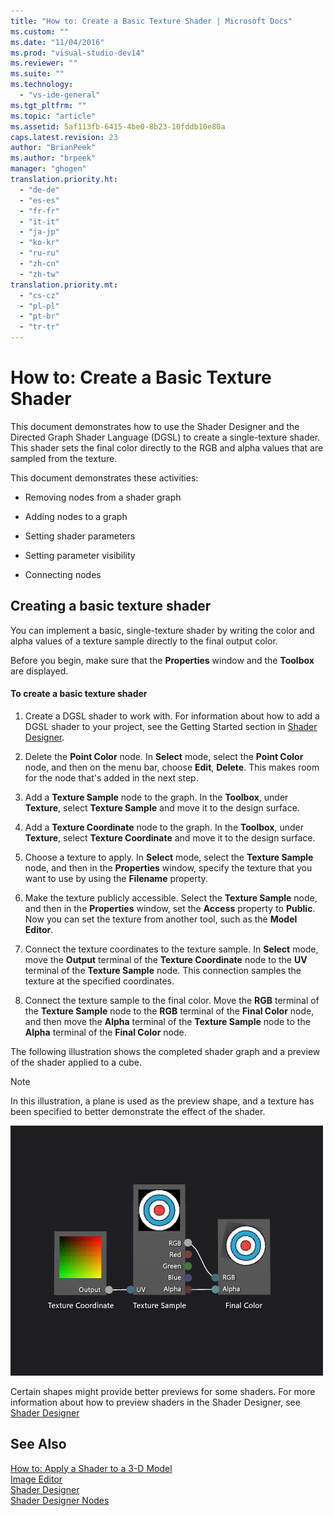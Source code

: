 ```yaml
---
title: "How to: Create a Basic Texture Shader | Microsoft Docs"
ms.custom: ""
ms.date: "11/04/2016"
ms.prod: "visual-studio-dev14"
ms.reviewer: ""
ms.suite: ""
ms.technology: 
  - "vs-ide-general"
ms.tgt_pltfrm: ""
ms.topic: "article"
ms.assetid: 5af113fb-6415-4be0-8b23-10fddb10e80a
caps.latest.revision: 23
author: "BrianPeek"
ms.author: "brpeek"
manager: "ghogen"
translation.priority.ht: 
  - "de-de"
  - "es-es"
  - "fr-fr"
  - "it-it"
  - "ja-jp"
  - "ko-kr"
  - "ru-ru"
  - "zh-cn"
  - "zh-tw"
translation.priority.mt: 
  - "cs-cz"
  - "pl-pl"
  - "pt-br"
  - "tr-tr"
---
```

# How to: Create a Basic Texture Shader
This document demonstrates how to use the Shader Designer and the Directed Graph Shader Language (DGSL) to create a single-texture shader. This shader sets the final color directly to the RGB and alpha values that are sampled from the texture.  
  
 This document demonstrates these activities:  
  
-   Removing nodes from a shader graph  
  
-   Adding nodes to a graph  
  
-   Setting shader parameters  
  
-   Setting parameter visibility  
  
-   Connecting nodes  
  
## Creating a basic texture shader  
 You can implement a basic, single-texture shader by writing the color and alpha values of a texture sample directly to the final output color.  
  
 Before you begin, make sure that the **Properties** window and the **Toolbox** are displayed.  
  
#### To create a basic texture shader  
  
1.  Create a DGSL shader to work with. For information about how to add a DGSL shader to your project, see the Getting Started section in [Shader Designer](../designers/shader-designer.md).  
  
2.  Delete the **Point Color** node. In **Select** mode, select the **Point Color** node, and then on the menu bar, choose **Edit**, **Delete**. This makes room for the node that's added in the next step.  
  
3.  Add a **Texture Sample** node to the graph. In the **Toolbox**, under **Texture**, select **Texture Sample** and move it to the design surface.  
  
4.  Add a **Texture Coordinate** node to the graph. In the **Toolbox**, under **Texture**, select **Texture Coordinate** and move it to the design surface.  
  
5.  Choose a texture to apply. In **Select** mode, select the **Texture Sample** node, and then in the **Properties** window, specify the texture that you want to use by using the **Filename** property.  
  
6.  Make the texture publicly accessible. Select the **Texture Sample** node, and then in the **Properties** window, set the **Access** property to **Public**. Now you can set the texture from another tool, such as the **Model Editor**.  
  
7.  Connect the texture coordinates to the texture sample. In **Select** mode, move the **Output** terminal of the **Texture Coordinate** node to the **UV** terminal of the **Texture Sample** node. This connection samples the texture at the specified coordinates.  
  
8.  Connect the texture sample to the final color. Move the **RGB** terminal of the **Texture Sample** node to the **RGB** terminal of the **Final Color** node, and then move the **Alpha** terminal of the **Texture Sample** node to the **Alpha** terminal of the **Final Color** node.  
  
 The following illustration shows the completed shader graph and a preview of the shader applied to a cube.  
  
> [!NOTE]
>  In this illustration, a plane is used as the preview shape, and a texture has been specified to better demonstrate the effect of the shader.  
  
 ![Shader graph and a preview of its effect](../designers/media/digit-texture-effect.png "Digit-Texture-Effect")  
  
 Certain shapes might provide better previews for some shaders. For more information about how to preview shaders in the Shader Designer, see [Shader Designer](../designers/shader-designer.md)  
  
## See Also  
 [How to: Apply a Shader to a 3-D Model](../designers/how-to-apply-a-shader-to-a-3-d-model.md)   
 [Image Editor](../designers/image-editor.md)   
 [Shader Designer](../designers/shader-designer.md)   
 [Shader Designer Nodes](../designers/shader-designer-nodes.md)